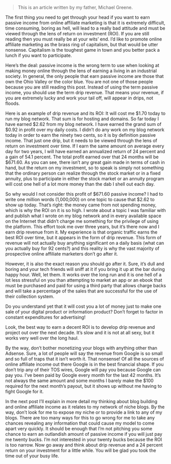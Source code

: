 > This is an article written by my father, Michael Greene.

The first thing you need to get through your head if you want to earn passive income from online affiliate marketing is that it is extremely difficult, time consuming, boring as hell, will lead to a really bad attitude and must be viewed through the lens of return on investment (ROI). If you are still reading then you must really be at your wits’ end. I’d like to promote online affiliate marketing as the brass ring of capitalism, but that would be utter nonsense. Capitalism is the toughest game in town and you better pack a lunch if you want to participate.

Here’s the deal: passive income is the wrong term to use when looking at making money online through the lens of earning a living in an industrial society. In general, the only people that earn passive income are those that own the Ohio Valley or the color blue. You are not one of those people because you are still reading this post. Instead of using the term passive income, you should use the term drip revenue. That means your revenue, if you are extremely lucky and work your tail off, will appear in drips, not floods.

Here is an example of drip revenue and its ROI: It will cost me $1.70 today to run my blog network. That sum is for hosting and domains. So far today I have earned $2.62 from my blog network. I have earned the grand sum of $0.92 in profit over my daily costs. I didn’t do any work on my blog network today in order to earn the ninety two cents, so it is by definition passive income. That just one drip, but it needs to be viewed through the lens of return on investment over time. If I earn the same amount on average every day for two years, I will have earned an annualized return of 24 percent and a gain of 54.1 percent. The total profit earned over that 24 months will be $671.60. As you can see, there isn’t any great gain made in terms of cash in hand, but the return on my investment, so to speak is simply not something that the ordinary person can realize through the stock market or in a fixed annuity, plus to participate in either the stock market or an annuity program will cost one hell of a lot more money than the dab I shell out each day.

So why would I not consider this profit of $671.60 passive income? I had to write one million words (1,000,000) on one topic to cause that $2.62 to show up today. That’s right: the money came from not spending money, which is why the ROI on it is so high. I wrote about a topic I was familiar with and publish what I wrote on my blog network and in every available space on the Internet that didn’t charge me something for the privilege of using the platform. This effort took me over three years, but it’s there now and I earn drip revenue from it. My experience is that organic traffic earns the best ROI over time, but it appears in the form of drip revenue. This form of revenue will not actually buy anything significant on a daily basis (what can you actually buy for 92 cents?) and this reality is why the vast majority of prospective online affiliate marketers don’t go after it.

However, it is also the exact reason you should go after it. Sure, it’s dull and boring and your tech friends will sniff at it if you bring it up at the bar during happy hour. Well, let them. It works over the long run and it is one hell of a lot less stressful on you than attempting to market an app or an ebook that must be purchased and paid for using a third party that allows charge backs and will take a percentage of the sales that are successful for the use of their collection system.

Do you understand yet that it will cost you a lot of money just to make one sale of your digital product or information product? Don’t forget to factor in constant expenditures for advertising!

Look, the best way to earn a decent ROI is to develop drip revenue and project out over the next decade. It’s slow and it is not at all sexy, but it works very well over the long haul.

By the way, don’t bother monetizing your blogs with anything other than Adsense. Sure, a lot of people will say the revenue from Google is so small and so full of traps that it isn’t worth it. That nonsense! Of all the sources of online affiliate income out there Google is in the best financial shape. If you don’t trip any of their TOS wires, Google will pay you because Google can pay you. I’ve been paid by Google every month for the last 42 months. It’s not always the same amount and some months I barely make the $100 required for the next month’s payout, but it shows up without me having to fight Google for it.

In the next post I’ll explain in more detail my thinking about blog building and online affiliate income as it relates to my network of niche blogs. By the way, don’t look for me to expose my niche or to provide a link to any of my blogs. There are too many ways for this to go wrong for me to take any chances revealing any information that could cause my model to come apart very quickly. It should be enough that I’m not pitching you some chance to earn an outlandish amount of passive income if you will just pay me twenty bucks. I’m not interested in your twenty bucks because the ROI is too narrow. Now go away and think about drip revenue and a 24 percent return on your investment for a little while. You will be glad you took the time out of your busy life.